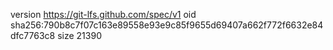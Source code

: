version https://git-lfs.github.com/spec/v1
oid sha256:790b8c7f07c163e89558e93e9c85f9655d69407a662f772f6632e84dfc7763c8
size 21390
